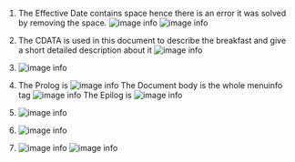 1. The Effective Date contains space hence there is an error it was solved by removing the space.
   ![image info](./week-2/assignments/evaluation/wk2.1.PNG)
   ![image info](./week-2/assignments/evaluation/wk2.2.PNG)

2. The CDATA is used in  this document to describe the breakfast and give a short detailed description about it
   ![image info](./week-2/assignments/evaluation/wk2.3.PNG)

3. ![image info](./week-2/assignments/evaluation/wk2.4.PNG)

4. The Prolog is
        ![image info](./week-2/assignments/evaluation/wk2.5.PNG)
    The Document body is the whole menuinfo tag
        ![image info](./week-2/assignments/evaluation/wk2.6.PNG)
    The Epilog is
        ![image info](./week-2/assignments/evaluation/wk2.7.PNG)

5. ![image info](./week-2/assignments/evaluation/wk2.8.PNG)

6. ![image info](./week-2/assignments/evaluation/wk2.9.PNG)

7. ![image info](./week-2/assignments/evaluation/wk2.10.PNG)
   ![image info](./week-2/assignments/evaluation/wk2.11`.PNG)